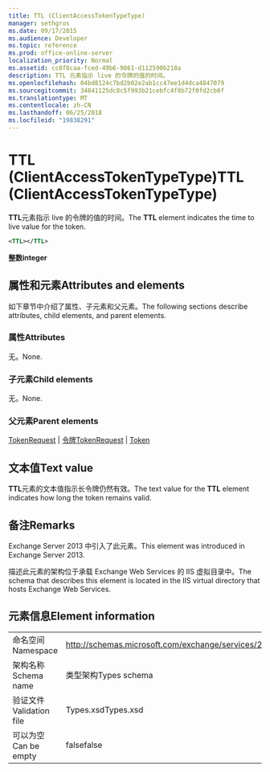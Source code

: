 ```yaml
---
title: TTL (ClientAccessTokenTypeType)
manager: sethgros
ms.date: 09/17/2015
ms.audience: Developer
ms.topic: reference
ms.prod: office-online-server
localization_priority: Normal
ms.assetid: cc8f8caa-fced-49b6-9861-d112590b218a
description: TTL 元素指示 live 的令牌的值的时间。
ms.openlocfilehash: 04bd8124c7bd2b02e2ab1cc47ee1d4dca4847079
ms.sourcegitcommit: 34041125dc8c5f993b21cebfc4f8b72f0fd2cb6f
ms.translationtype: MT
ms.contentlocale: zh-CN
ms.lasthandoff: 06/25/2018
ms.locfileid: "19838291"
---
```

# <a name="ttl-clientaccesstokentypetype"></a><span data-ttu-id="e969a-103">TTL (ClientAccessTokenTypeType)</span><span class="sxs-lookup"><span data-stu-id="e969a-103">TTL (ClientAccessTokenTypeType)</span></span>

<span data-ttu-id="e969a-104">**TTL**元素指示 live 的令牌的值的时间。</span><span class="sxs-lookup"><span data-stu-id="e969a-104">The **TTL** element indicates the time to live value for the token.</span></span> 
  
```XML
<TTL></TTL>
```

 <span data-ttu-id="e969a-105">**整数**</span><span class="sxs-lookup"><span data-stu-id="e969a-105">**integer**</span></span>
## <a name="attributes-and-elements"></a><span data-ttu-id="e969a-106">属性和元素</span><span class="sxs-lookup"><span data-stu-id="e969a-106">Attributes and elements</span></span>

<span data-ttu-id="e969a-107">如下章节中介绍了属性、子元素和父元素。</span><span class="sxs-lookup"><span data-stu-id="e969a-107">The following sections describe attributes, child elements, and parent elements.</span></span>
  
### <a name="attributes"></a><span data-ttu-id="e969a-108">属性</span><span class="sxs-lookup"><span data-stu-id="e969a-108">Attributes</span></span>

<span data-ttu-id="e969a-109">无。</span><span class="sxs-lookup"><span data-stu-id="e969a-109">None.</span></span>
  
### <a name="child-elements"></a><span data-ttu-id="e969a-110">子元素</span><span class="sxs-lookup"><span data-stu-id="e969a-110">Child elements</span></span>

<span data-ttu-id="e969a-111">无。</span><span class="sxs-lookup"><span data-stu-id="e969a-111">None.</span></span>
  
### <a name="parent-elements"></a><span data-ttu-id="e969a-112">父元素</span><span class="sxs-lookup"><span data-stu-id="e969a-112">Parent elements</span></span>

<span data-ttu-id="e969a-113">[TokenRequest](tokenrequest.md) | [令牌](token.md)</span><span class="sxs-lookup"><span data-stu-id="e969a-113">[TokenRequest](tokenrequest.md) | [Token](token.md)</span></span>
  
## <a name="text-value"></a><span data-ttu-id="e969a-114">文本值</span><span class="sxs-lookup"><span data-stu-id="e969a-114">Text value</span></span>

<span data-ttu-id="e969a-115">**TTL**元素的文本值指示长令牌仍然有效。</span><span class="sxs-lookup"><span data-stu-id="e969a-115">The text value for the **TTL** element indicates how long the token remains valid.</span></span> 
  
## <a name="remarks"></a><span data-ttu-id="e969a-116">备注</span><span class="sxs-lookup"><span data-stu-id="e969a-116">Remarks</span></span>

<span data-ttu-id="e969a-117">Exchange Server 2013 中引入了此元素。</span><span class="sxs-lookup"><span data-stu-id="e969a-117">This element was introduced in Exchange Server 2013.</span></span>
  
<span data-ttu-id="e969a-118">描述此元素的架构位于承载 Exchange Web Services 的 IIS 虚拟目录中。</span><span class="sxs-lookup"><span data-stu-id="e969a-118">The schema that describes this element is located in the IIS virtual directory that hosts Exchange Web Services.</span></span>
  
## <a name="element-information"></a><span data-ttu-id="e969a-119">元素信息</span><span class="sxs-lookup"><span data-stu-id="e969a-119">Element information</span></span>

|||
|:-----|:-----|
|<span data-ttu-id="e969a-120">命名空间</span><span class="sxs-lookup"><span data-stu-id="e969a-120">Namespace</span></span>  <br/> |http://schemas.microsoft.com/exchange/services/2006/types  <br/> |
|<span data-ttu-id="e969a-121">架构名称</span><span class="sxs-lookup"><span data-stu-id="e969a-121">Schema name</span></span>  <br/> |<span data-ttu-id="e969a-122">类型架构</span><span class="sxs-lookup"><span data-stu-id="e969a-122">Types schema</span></span>  <br/> |
|<span data-ttu-id="e969a-123">验证文件</span><span class="sxs-lookup"><span data-stu-id="e969a-123">Validation file</span></span>  <br/> |<span data-ttu-id="e969a-124">Types.xsd</span><span class="sxs-lookup"><span data-stu-id="e969a-124">Types.xsd</span></span>  <br/> |
|<span data-ttu-id="e969a-125">可以为空</span><span class="sxs-lookup"><span data-stu-id="e969a-125">Can be empty</span></span>  <br/> |<span data-ttu-id="e969a-126">false</span><span class="sxs-lookup"><span data-stu-id="e969a-126">false</span></span>  <br/> |
   


